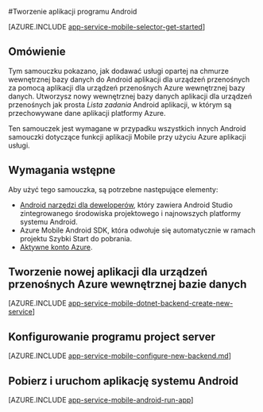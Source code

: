 <properties
    pageTitle="Tworzenie aplikacji programu Android w aplikacji dla urządzeń przenośnych Azure aplikacji usługi | Microsoft Azure"
    description="Skorzystać z tego samouczka, aby rozpocząć pracę z przy użyciu pomocą Azure aplikacji dla urządzeń przenośnych dla systemu Android rozwoju"
    services="app-service\mobile"
    documentationCenter="android"
    authors="ysxu"
    manager="erikre"
    editor=""/>

<tags
    ms.service="app-service-mobile"
    ms.workload="na"
    ms.tgt_pltfrm="mobile-android"
    ms.devlang="java"
    ms.topic="hero-article"
    ms.date="10/01/2016"
    ms.author="yuaxu"/>

#<a name="create-an-android-app"></a>Tworzenie aplikacji programu Android

[AZURE.INCLUDE [app-service-mobile-selector-get-started](../../includes/app-service-mobile-selector-get-started.md)]

## <a name="overview"></a>Omówienie

Tym samouczku pokazano, jak dodawać usługi opartej na chmurze wewnętrznej bazy danych do Android aplikacji dla urządzeń przenośnych za pomocą aplikacji dla urządzeń przenośnych Azure wewnętrznej bazy danych.  Utworzysz nowy wewnętrznej bazy danych aplikacji dla urządzeń przenośnych jak prosta _Lista zadania_ Android aplikacji, w którym są przechowywane dane aplikacji platformy Azure.

Ten samouczek jest wymagane w przypadku wszystkich innych Android samouczki dotyczące funkcji aplikacji Mobile przy użyciu Azure aplikacji usługi.

## <a name="prerequisites"></a>Wymagania wstępne

Aby użyć tego samouczka, są potrzebne następujące elementy:

* [Android narzędzi dla deweloperów](https://developer.android.com/sdk/index.html), który zawiera Android Studio zintegrowanego środowiska projektowego i najnowszych platformy systemu Android.
* Azure Mobile Android SDK, która odwołuje się automatycznie w ramach projektu Szybki Start do pobrania.
* [Aktywne konto Azure](https://azure.microsoft.com/pricing/free-trial/).

## <a name="create-a-new-azure-mobile-app-backend"></a>Tworzenie nowej aplikacji dla urządzeń przenośnych Azure wewnętrznej bazie danych

[AZURE.INCLUDE [app-service-mobile-dotnet-backend-create-new-service](../../includes/app-service-mobile-dotnet-backend-create-new-service.md)]

## <a name="configure-the-server-project"></a>Konfigurowanie programu project server

[AZURE.INCLUDE [app-service-mobile-configure-new-backend.md](../../includes/app-service-mobile-configure-new-backend.md)]

## <a name="download-and-run-the-android-app"></a>Pobierz i uruchom aplikację systemu Android

[AZURE.INCLUDE [app-service-mobile-android-run-app](../../includes/app-service-mobile-android-run-app.md)]

<!-- URLs -->
[Azure portal]: https://portal.azure.com/
[Visual Studio Community 2013]: https://go.microsoft.com/fwLink/p/?LinkID=534203
